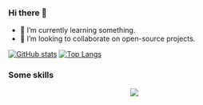 ### Hi there 👋

- 🌱 I’m currently learning something.
- 👯 I’m looking to collaborate on open-source projects.

[![GitHub stats](https://github-readme-stats.vercel.app/api?username=adlermedrado&count_private=true&show_icons=true&theme=tokyonight&include_all_commits=true&hide_border=true&hide=prs&bg_color=31313A)](https://github.com/adlermedrado/adlermedrado)
[![Top Langs](https://github-readme-stats.vercel.app/api/top-langs/?username=adlermedrado&hide=JavaScript,HTML,CSS,ipynb&layout=compact&theme=tokyonight&hide_border=true&bg_color=31313A&langs_count=10)](https://github.com/adlermedrado/adlermedrado)

### Some skills

<p align="center">
  <a href="https://skillicons.dev">
    <img src="https://skillicons.dev/icons?i=java,spring,python,django,php,js,gcp,aws,mysql,postgresql,git,kubernetes,docker,linux,vim,markdown&perline=8" />
  </a>
</p>
